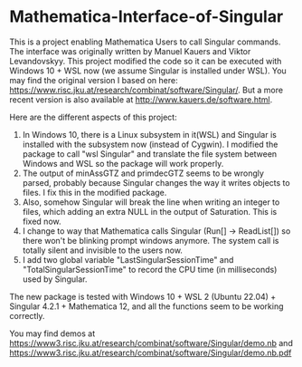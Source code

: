 # Mathematica-Interface-of-Singular
This is a project enabling Mathematica Users to call Singular commands. The interface was originally written by Manuel Kauers and Viktor Levandovskyy. This project modified the code so it can be executed with Windows 10 + WSL now (we assume Singular is installed under WSL). You may find the original version I based on here: https://www.risc.jku.at/research/combinat/software/Singular/.
But a more recent version is also available at http://www.kauers.de/software.html.

Here are the different aspects of this project:
1. In Windows 10, there is a Linux subsystem in it(WSL) and Singular is installed with the subsystem now (instead of Cygwin). I modified the package to call "wsl Singular" and translate the file system between Windows and WSL so the package will work properly.
2. The output of minAssGTZ and primdecGTZ seems to be wrongly parsed, probably because Singular changes the way it writes objects to files. I fix this in the modified package.
3. Also, somehow Singular will break the line when writing an integer to files, which adding an extra NULL in the output of Saturation. This is fixed now.
4. I change to way that Mathematica calls Singular (Run[] -> ReadList[]) so there won't be blinking prompt windows anymore. The system call is totally silent and invisible to the users now.
5. I add two global variable "LastSingularSessionTime" and "TotalSingularSessionTime" to record the CPU time (in milliseconds) used by Singular.

The new package is tested with Windows 10 + WSL 2 (Ubuntu 22.04) + Singular 4.2.1 + Mathematica 12, and all the functions seem to be working correctly.

You may find demos at https://www3.risc.jku.at/research/combinat/software/Singular/demo.nb and https://www3.risc.jku.at/research/combinat/software/Singular/demo.nb.pdf
